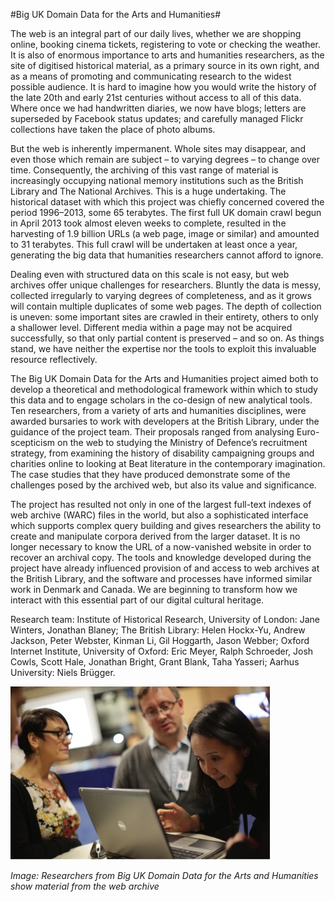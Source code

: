 #Big UK Domain Data for the Arts and Humanities#

The web is an integral part of our daily lives, whether we are shopping online, booking cinema tickets, registering to vote or checking the weather. It is also of enormous importance to arts and humanities researchers, as the site of digitised historical material, as a primary source in its own right, and as a means of promoting and communicating research to the widest possible audience. It is hard to imagine how you would write the history of the late 20th and early 21st centuries without access to all of this data. Where once we had handwritten diaries, we now have blogs; letters are superseded by Facebook status updates; and carefully managed Flickr collections have taken the place of photo albums.

But the web is inherently impermanent. Whole sites may disappear, and even those which remain are subject – to varying degrees – to change over time. Consequently, the archiving of this vast range of material is increasingly occupying national memory institutions such as the British Library and The National Archives. This is a huge undertaking. The historical dataset with which this project was chiefly concerned covered the period 1996–2013, some 65 terabytes. The first full UK domain crawl begun in April 2013 took almost eleven weeks to complete, resulted in the harvesting of 1.9 billion URLs (a web page, image or similar) and amounted to 31 terabytes. This full crawl will be undertaken at least once a year, generating the big data that humanities researchers cannot afford to ignore.

Dealing even with structured data on this scale is not easy, but web archives offer unique challenges for researchers. Bluntly the data is messy, collected irregularly to varying degrees of completeness, and as it grows will contain multiple duplicates of some web pages. The depth of collection is uneven: some important sites are crawled in their entirety, others to only a shallower level. Different media within a page may not be acquired successfully, so that only partial content is preserved – and so on. As things stand, we have neither the expertise nor the tools to exploit this invaluable resource reflectively.

The Big UK Domain Data for the Arts and Humanities project aimed both to develop a theoretical and methodological framework within which to study this data and to engage scholars in the co-design of new analytical tools. Ten researchers, from a variety of arts and humanities disciplines, were awarded bursaries to work with developers at the British Library, under the guidance of the project team. Their proposals ranged from analysing Euro-scepticism on the web to studying the Ministry of Defence’s recruitment strategy, from examining the history of disability campaigning groups and charities online to looking at Beat literature in the contemporary imagination. The case studies that they have produced demonstrate some of the challenges posed by the archived web, but also its value and significance.

The project has resulted not only in one of the largest full-text indexes of web archive (WARC) files in the world, but also a sophisticated interface which supports complex query building and gives researchers the ability to create and manipulate corpora derived from the larger dataset. It is no longer necessary to know the URL of a now-vanished website in order to recover an archival copy. The tools and knowledge developed during the project have already influenced provision of and access to web archives at the British Library, and the software and processes have informed similar work in Denmark and Canada. We are beginning to transform how we interact with this essential part of our digital cultural heritage.

Research team: Institute of Historical Research, University of London: Jane Winters, Jonathan Blaney; The British Library: Helen Hockx-Yu, Andrew Jackson, Peter Webster, Kinman Li, Gil Hoggarth, Jason Webber; Oxford Internet Institute, University of Oxford: Eric Meyer, Ralph Schroeder, Josh Cowls, Scott Hale, Jonathan Bright, Grant Blank, Taha Yasseri; Aarhus University: Niels Brügger. 

![image: Researchers from Big UK Domain Data for the Arts and Humanities show material from the web archive](Images/09.jpg)

_Image: Researchers from Big UK Domain Data for the Arts and Humanities show material from the web archive_
